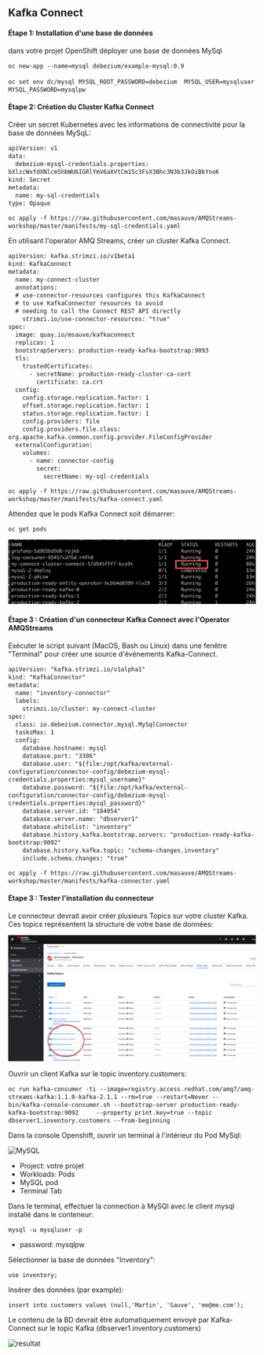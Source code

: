 ## Kafka Connect


#### Étape 1: Installation d'une base de données

dans votre projet OpenShift déployer une base de données MySql

```
oc new-app --name=mysql debezium/example-mysql:0.9

oc set env dc/mysql MYSQL_ROOT_PASSWORD=debezium  MYSQL_USER=mysqluser MYSQL_PASSWORD=mysqlpw
```


#### Étape 2:  Création du Cluster Kafka Connect

Créer un secret Kubernetes avec les informations de connectivité pour la base de données MySqL:
```
apiVersion: v1
data:
  debezium-mysql-credentials.properties: bXlzcWxfdXNlcm5hbWU6IGRlYmV6aXVtCm15c3FsX3Bhc3N3b3JkOiBkYnoK
kind: Secret
metadata:
  name: my-sql-credentials
type: Opaque
```

```
oc apply -f https://raw.githubusercontent.com/masauve/AMQStreams-workshop/master/manifests/my-sql-credentials.yaml
```


En utilisant l'operator AMQ Streams, créer un cluster Kafka Connect.

```
apiVersion: kafka.strimzi.io/v1beta1
kind: KafkaConnect
metadata:
  name: my-connect-cluster
  annotations:
  # use-connector-resources configures this KafkaConnect
  # to use KafkaConnector resources to avoid
  # needing to call the Connect REST API directly
    strimzi.io/use-connector-resources: "true"
spec:
  image: quay.io/msauve/kafkaconnect
  replicas: 1
  bootstrapServers: production-ready-kafka-bootstrap:9093
  tls:
    trustedCertificates:
      - secretName: production-ready-cluster-ca-cert
        certificate: ca.crt
  config:
    config.storage.replication.factor: 1
    offset.storage.replication.factor: 1
    status.storage.replication.factor: 1
    config.providers: file
    config.providers.file.class: org.apache.kafka.common.config.provider.FileConfigProvider
  externalConfiguration:
    volumes:
      - name: connector-config
        secret:
          secretName: my-sql-credentials
```
```
oc apply -f https://raw.githubusercontent.com/masauve/AMQStreams-workshop/master/manifests/kafka-connect.yaml
```
Attendez que le pods Kafka Connect soit démarrer:

```
oc get pods 
```
![Kafka Connect](images/ss-running-pods.png)


#### Étape 3 : Création d'un connecteur Kafka Connect avec l'Operator AMQStreams

Exécuter le script suivant (MacOS, Bash ou Linux) dans une fenêtre "Terminal" pour créer une source d'événements Kafka-Connect.

```
apiVersion: "kafka.strimzi.io/v1alpha1"
kind: "KafkaConnector"
metadata:
  name: "inventory-connector"
  labels:
    strimzi.io/cluster: my-connect-cluster
spec:
  class: io.debezium.connector.mysql.MySqlConnector
  tasksMax: 1
  config:
    database.hostname: mysql
    database.port: "3306"
    database.user: "${file:/opt/kafka/external-configuration/connector-config/debezium-mysql-credentials.properties:mysql_username}"
    database.password: "${file:/opt/kafka/external-configuration/connector-config/debezium-mysql-credentials.properties:mysql_password}"
    database.server.id: "184054"
    database.server.name: "dbserver1"
    database.whitelist: "inventory"
    database.history.kafka.bootstrap.servers: "production-ready-kafka-bootstrap:9092"
    database.history.kafka.topic: "schema-changes.inventory"
    include.schema.changes: "true" 
```

```
oc apply -f https://raw.githubusercontent.com/masauve/AMQStreams-workshop/master/manifests/kafka-connector.yaml
```

#### Étape 3 : Tester l'installation du connecteur

Le connecteur devrait avoir créer plusieurs Topics sur votre cluster Kafka. Ces topics représentent la structure de votre base de données:

![Kafka Connect](images/topics-kc.png)


Ouvrir un client Kafka sur le topic inventory.customers:

```
oc run kafka-consumer -ti --image=registry.access.redhat.com/amq7/amq-streams-kafka:1.1.0-kafka-2.1.1 --rm=true --restart=Never -- bin/kafka-console-consumer.sh --bootstrap-server production-ready-kafka-bootstrap:9092     --property print.key=true --topic dbserver1.inventory.customers --from-beginning
```

Dans la console Openshift, ouvrir un terminal à l'intérieur du Pod MySql:

![MySQL](images/lab5-connect-04.png)

* Project: votre projet
* Workloads: Pods
* MySQL pod
* Terminal Tab

Dans le terminal, effectuer la connection à MySQl avec le client mysql installé dans le conteneur:

```
mysql -u mysqluser -p 
```

* password: mysqlpw

Sélectionner la base de données "Inventory":

```
use inventory;
```

Insérer des données (par example):

```
insert into customers values (null,'Martin', 'Sauve', 'me@me.com');
```


Le contenu de la BD devrait être automatiquement envoyé par Kafka-Connect sur le topic Kafka (dbserver1.inventory.customers)

![resultat](images/lab5-connect-red.png)

